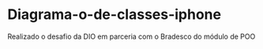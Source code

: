 # Diagrama-o-de-classes-iphone
Realizado o desafio da DIO em parceria com o Bradesco do módulo de POO
